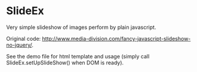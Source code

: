 SlideEx
=============

Very simple slideshow of images perform by plain javascript.

Original code: http://www.media-division.com/fancy-javascript-slideshow-no-jquery/.

See the demo file for html template and usage (simply call SlideEx.setUpSlideShow() when DOM is ready).

